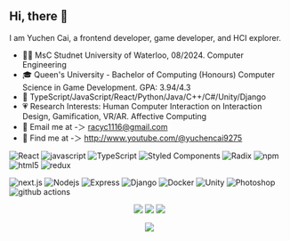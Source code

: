 ## Hi, there 👋
I am Yuchen Cai, a frontend developer, game developer, and HCI explorer.

- 👩‍🎓 MsC Studnet University of Waterloo, 08/2024. Computer Engineering
- 🎓 Queen's University - Bachelor of Computing (Honours) Computer Science in Game Development. GPA: 3.94/4.3
- 🦾 TypeScript/JavaScript/React/Python/Java/C++/C#/Unity/Django
- 💗 Research Interests: Human Computer Interaction on Interaction Design, Gamification, VR/AR. Affective Computing
- 📨 Email me at -＞ racyc1116@gmail.com
- 👣 Find me at -＞ http://www.youtube.com/@yuchencai9275

<p>
<img alt="React" src="https://img.shields.io/badge/-React-45b8d8?style=flat-square&logo=react&logoColor=white" /> <img alt="javascript" src="https://img.shields.io/badge/-JavaScript-F7DF1E?style=flat-square&logo=javascript&logoColor=black" /> <img alt="TypeScript" src="https://img.shields.io/badge/-TypeScript-007ACC?style=flat-square&logo=typescript&logoColor=white" /> <img alt="Styled Components" src="https://img.shields.io/badge/-Styled_Components-db7092?style=flat-square&logo=styled-components&logoColor=white" /> <img alt="Radix" src="https://img.shields.io/badge/-Radix-4285F4?style=flat-square&logo=radix&logoColor=white" /> <img alt="npm" src="https://img.shields.io/badge/-NPM-CB3837?style=flat-square&logo=npm&logoColor=white" /> <img alt="html5" src="https://img.shields.io/badge/-HTML5-E34F26?style=flat-square&logo=html5&logoColor=white" /> <img alt="redux" src="https://img.shields.io/badge/-Redux-764ABC?style=flat-square&logo=redux&logoColor=white" /> 

<img alt="next.js" src="https://img.shields.io/badge/-Next.js-000000?style=flat-square&logo=next.js&logoColor=white" /> <img alt="Nodejs" src="https://img.shields.io/badge/-Nodejs-43853d?style=flat-square&logo=Node.js&logoColor=white" /> <img alt="Express" src="https://img.shields.io/badge/-Express-000000?style=flat-square&logo=express&logoColor=white" /> <img alt="Django" src="https://img.shields.io/badge/-Django-092E20?style=flat-square&logo=django&logoColor=white" /> <img alt="Docker" src="https://img.shields.io/badge/-Docker-2496ED?style=flat-square&logo=docker&logoColor=white" /> <img alt="Unity" src="https://img.shields.io/badge/-Unity-000000?style=flat-square&logo=unity&logoColor=white" /> <img alt="Photoshop" src="https://img.shields.io/badge/-Photoshop-31A8FF?style=flat-square&logo=adobe-photoshop&logoColor=white" /> <img alt="github actions" src="https://img.shields.io/badge/-Github_Actions-2088FF?style=flat-square&logo=github-actions&logoColor=white" />
</p>

<p align = "center">
  <img src = "https://streak-stats.demolab.com?user=rayallll&theme=date-night&hide_border=true&border_radius=50&card_width=800&background=FFFFFF00">
  <img src="https://github-readme-stats.vercel.app/api?username=rayallll&show_icons=true&theme=dracula&border_radius=20" />
  <img src="https://github-readme-stats.vercel.app/api/top-langs/?username=rayallll&layout=compact&line_height=20&theme=dracula&border_radius=20" /
</p>

<br />
<p align = "center">
  <img src = "https://github-readme-activity-graph.vercel.app/graph?username=rayallll&theme=cotton-candy&radius=64">
</p>



